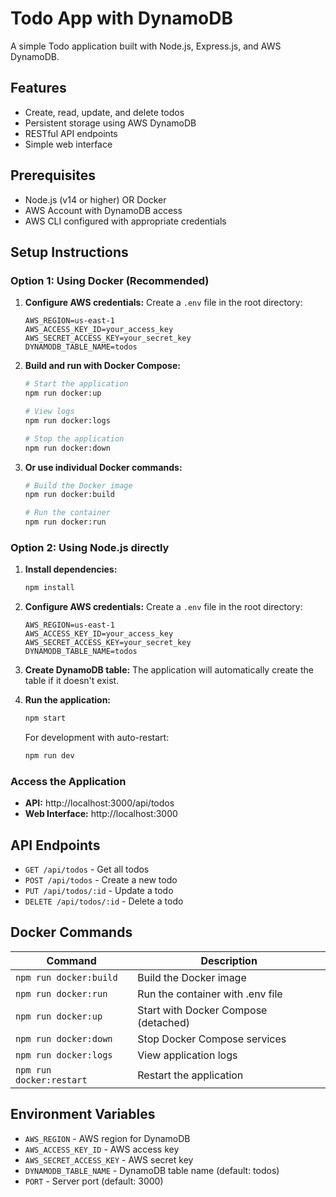 # Todo App with DynamoDB

A simple Todo application built with Node.js, Express.js, and AWS DynamoDB.

## Features

- Create, read, update, and delete todos
- Persistent storage using AWS DynamoDB
- RESTful API endpoints
- Simple web interface

## Prerequisites

- Node.js (v14 or higher) OR Docker
- AWS Account with DynamoDB access
- AWS CLI configured with appropriate credentials

## Setup Instructions

### Option 1: Using Docker (Recommended)

1. **Configure AWS credentials:**
   Create a `.env` file in the root directory:
   ```
   AWS_REGION=us-east-1
   AWS_ACCESS_KEY_ID=your_access_key
   AWS_SECRET_ACCESS_KEY=your_secret_key
   DYNAMODB_TABLE_NAME=todos
   ```

2. **Build and run with Docker Compose:**
   ```bash
   # Start the application
   npm run docker:up
   
   # View logs
   npm run docker:logs
   
   # Stop the application
   npm run docker:down
   ```

3. **Or use individual Docker commands:**
   ```bash
   # Build the Docker image
   npm run docker:build
   
   # Run the container
   npm run docker:run
   ```

### Option 2: Using Node.js directly

1. **Install dependencies:**
   ```bash
   npm install
   ```

2. **Configure AWS credentials:**
   Create a `.env` file in the root directory:
   ```
   AWS_REGION=us-east-1
   AWS_ACCESS_KEY_ID=your_access_key
   AWS_SECRET_ACCESS_KEY=your_secret_key
   DYNAMODB_TABLE_NAME=todos
   ```

3. **Create DynamoDB table:**
   The application will automatically create the table if it doesn't exist.

4. **Run the application:**
   ```bash
   npm start
   ```
   
   For development with auto-restart:
   ```bash
   npm run dev
   ```

### Access the Application

- **API:** http://localhost:3000/api/todos
- **Web Interface:** http://localhost:3000

## API Endpoints

- `GET /api/todos` - Get all todos
- `POST /api/todos` - Create a new todo
- `PUT /api/todos/:id` - Update a todo
- `DELETE /api/todos/:id` - Delete a todo

## Docker Commands

| Command | Description |
|---------|-------------|
| `npm run docker:build` | Build the Docker image |
| `npm run docker:run` | Run the container with .env file |
| `npm run docker:up` | Start with Docker Compose (detached) |
| `npm run docker:down` | Stop Docker Compose services |
| `npm run docker:logs` | View application logs |
| `npm run docker:restart` | Restart the application |

## Environment Variables

- `AWS_REGION` - AWS region for DynamoDB
- `AWS_ACCESS_KEY_ID` - AWS access key
- `AWS_SECRET_ACCESS_KEY` - AWS secret key
- `DYNAMODB_TABLE_NAME` - DynamoDB table name (default: todos)
- `PORT` - Server port (default: 3000)

